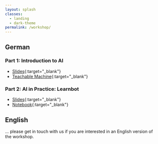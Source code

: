 ```yaml
---
layout: splash
classes:
  - landing
  - dark-theme
permalink: /workshop/
---
```



## German

### Part 1: Introduction to AI

- [Slides](/AI-workshop/_pages/workshop_p1.html){:target="_blank"}
- [Teachable Machine](https://teachablemachine.withgoogle.com/){:target="_blank"}

### Part 2: AI in Practice: Learnbot

- [Slides](/AI-workshop/_pages/workshop_p2.html){:target="_blank"}
- [Notebook](http://colab.research.google.com/github/sagerpascal/AI-workshop/blob/main/notebooks/p2_learnbot.ipynb){:target="_blank"}

## English

... please get in touch with us if you are interested in an English version of the workshop.